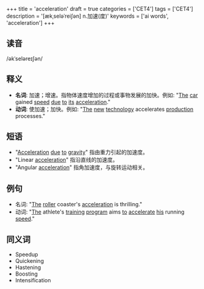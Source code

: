 +++
title = 'acceleration'
draft = true
categories = ['CET4']
tags = ['CET4']
description = '[ækˌseləˈrei∫ən] n.加速(度)'
keywords = ['ai words', 'acceleration']
+++

## 读音
/əkˈseləreɪʃən/

## 释义
- **名词**: 加速；增速。指物体速度增加的过程或事物发展的加快。例如: "[The](/post/the/) [car](/post/car/) gained [speed](/post/speed/) [due](/post/due/) [to](/post/to/) [its](/post/its/) [acceleration](/post/acceleration/)."
- **动词**: 使加速；加快。例如: "[The](/post/the/) [new](/post/new/) [technology](/post/technology/) accelerates [production](/post/production/) processes."

## 短语
- "[Acceleration](/post/acceleration/) [due](/post/due/) [to](/post/to/) [gravity](/post/gravity/)" 指由重力引起的加速度。
- "Linear [acceleration](/post/acceleration/)" 指沿直线的加速度。
- "Angular [acceleration](/post/acceleration/)" 指角加速度，与旋转运动相关。

## 例句
- 名词: "[The](/post/the/) [roller](/post/roller/) coaster's [acceleration](/post/acceleration/) is thrilling."
- 动词: "[The](/post/the/) athlete's [training](/post/training/) [program](/post/program/) aims [to](/post/to/) [accelerate](/post/accelerate/) [his](/post/his/) running [speed](/post/speed/)."

## 同义词
- Speedup
- Quickening
- Hastening
- Boosting
- Intensification
